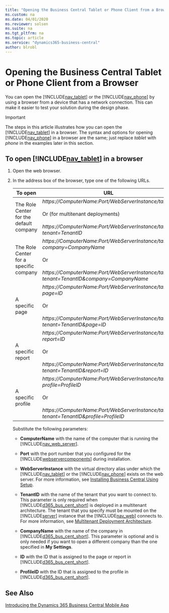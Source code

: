 ```yaml
---
title: "Opening the Business Central Tablet or Phone Client from a Browser"
ms.custom: na
ms.date: 04/01/2020
ms.reviewer: solsen
ms.suite: na
ms.tgt_pltfrm: na
ms.topic: article
ms.service: "dynamics365-business-central"
author: blrobl
---
```

# Opening the Business Central Tablet or Phone Client from a Browser
You can open the [!INCLUDE[nav_tablet](includes/nav_tablet_md.md)] or the [!INCLUDE[nav_phone](includes/nav_phone_md.md)] by using a browser from a device that has a network connection. This can make it easier to test your solution during the design phase. <!--To be able to open the client in a browser you must know the name of the computer that is running the [!INCLUDE[nav_web_server](includes/nav_web_server_md.md)] and the HTTP port that it is running on.-->

> [!IMPORTANT]  
> The steps in this article illustrates how you can open the [!INCLUDE[nav_tablet](includes/nav_tablet_md.md)] in a browser. The syntax and options for opening [!INCLUDE[nav_phone](includes/nav_phone_md.md)] in a browser are the same; just replace *tablet* with *phone* in the examples later in this section.  

## To open [!INCLUDE[nav_tablet](includes/nav_tablet_md.md)] in a browser  

1.  Open the web browser.  

2.  In the address box of the browser, type one of the following URLs.  

    |To open|URL|Example|  
    |-------------|---------|-------------|  
    |The Role Center for the default company<img width=25/>|*https://ComputerName:Port/WebServerInstance/tablet*<br /><br /> Or \(for multitenant deployments\)<br /><br /> *https://ComputerName:Port/WebServerInstance/tablet?tenant=TenantID*|https://MyBCWeb:8080/[!INCLUDE[serverinstance](includes/serverinstance.md)]/tablet|  
    |The Role Center for a specific company|*https://ComputerName:Port/WebServerInstance/tablet?company=CompanyName*<br /><br /> Or<br /><br /> *https://ComputerName:Port/WebServerInstance/tablet?tenant=TenantID&company=CompanyName*|https://MyBCWeb:8080/[!INCLUDE[serverinstance](includes/serverinstance.md)]/tablet?company=CRONUS%20International%20Ltd.| 
    |A specific page|*https://ComputerName:Port/WebServerInstance/tablet?page=ID*<br /><br /> Or<br /><br /> *https://ComputerName:Port/WebServerInstance/tablet?tenant=TenantID&page=ID*|https://MyBCWeb:8080/[!INCLUDE[serverinstance](includes/serverinstance.md)]/tablet?page=22|  
    |A specific report|*https://ComputerName:Port/WebServerInstance/tablet?report=ID*<br /><br /> Or<br /><br /> *https://ComputerName:Port/WebServerInstance/tablet?tenant=TenantID&report=ID*|https://MyBCWeb:8080/[!INCLUDE[serverinstance](includes/serverinstance.md)]/tablet?report=8|  
    |A specific profile|*https://ComputerName:Port/WebServerInstance/tablet?profile=ProfileID*<br /><br /> Or<br /><br /> *https://ComputerName:Port/WebServerInstance/tablet?tenant=TenantID&profile=ProfileID*|https://MyBCWeb:8080/[!INCLUDE[serverinstance](includes/serverinstance.md)]/tablet?profile=Small-Business|  

     Substitute the following parameters:  

    -   **ComputerName** with the name of the computer that is running the [!INCLUDE[nav_web_server](includes/nav_web_server_md.md)].  

    -   **Port** with the port number that you configured for the [!INCLUDE[webservercomponents](includes/webservercomponents.md)] during installation.  

    -   **WebServerInstance** with the virtual directory alias under which the [!INCLUDE[nav_tablet](includes/nav_tablet_md.md)] or the [!INCLUDE[nav_phone](includes/nav_phone_md.md)] exists on the web server. For more information, see [Installing Business Central Using Setup](../deployment/install-using-setup.md).  

    -   **TenantID** with the name of the tenant that you want to connect to. This parameter is only required when [!INCLUDE[d365_bus_cent_short](includes/d365_bus_cent_short_md.md)] is deployed in a multitenant architecture. The tenant that you specify must be mounted on the [!INCLUDE[server](includes/server.md)] instance that the [!INCLUDE[nav_web](includes/nav_web_md.md)] connects to. For more information, see [Multitenant Deployment Architecture](../deployment/multitenant-deployment-architecture.md).  

    -   **CompanyName** with the name of the company in [!INCLUDE[d365_bus_cent_short](includes/d365_bus_cent_short_md.md)]. This parameter is optional and is only needed if you want to open a different company than the one specified in **My Settings**.  

    -   **ID** with the ID that is assigned to the page or report in [!INCLUDE[d365_bus_cent_short](includes/d365_bus_cent_short_md.md)].  

    -   **ProfileID** with the ID that is assigned to the profile in [!INCLUDE[d365_bus_cent_short](includes/d365_bus_cent_short_md.md)].  

## See Also  
 [Introducing the Dynamics 365 Business Central Mobile App](devenv-Introducing-business-central-Mobile-App.md)   
